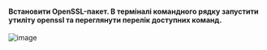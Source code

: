 #### Встановити OpenSSL-пакет. В терміналі командного рядку запустити утиліту openssl та переглянути перелік доступних команд.
![image](https://user-images.githubusercontent.com/79399103/208462348-0ca3c90c-d667-417f-8b99-725cd39caa15.png)
